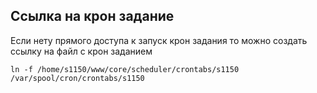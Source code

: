 ## Ссылка на крон задание

Если нету прямого доступа к запуск крон задания то можно создать ссылку на файл с крон заданием
```
ln -f /home/s1150/www/core/scheduler/crontabs/s1150 /var/spool/cron/crontabs/s1150
``` 

